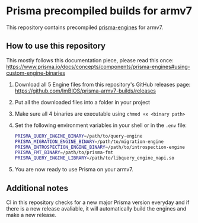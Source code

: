 # Prisma precompiled builds for armv7

This repository contains precompiled [prisma-engines](https://github.com/prisma/prisma-engines) for armv7.

## How to use this repository

This mostly follows this documentation piece, please read this once: <https://www.prisma.io/docs/concepts/components/prisma-engines#using-custom-engine-binaries>

1. Download all 5 Engine files from this repository's GitHub releases page: <https://github.com/ImBIOS/prisma-armv7-builds/releases>
2. Put all the downloaded files into a folder in your project
3. Make sure all 4 binaries are executable using `chmod +x <binary path>`
4. Set the following environment variables in your shell or in the `.env` file:

    ```sh
    PRISMA_QUERY_ENGINE_BINARY=/path/to/query-engine
    PRISMA_MIGRATION_ENGINE_BINARY=/path/to/migration-engine
    PRISMA_INTROSPECTION_ENGINE_BINARY=/path/to/introspection-engine
    PRISMA_FMT_BINARY=/path/to/prisma-fmt
    PRISMA_QUERY_ENGINE_LIBRARY=/path/to/libquery_engine_napi.so
    ```

5. You are now ready to use Prisma on your armv7.

## Additional notes

CI in this repository checks for a new major Prisma version everyday and if there is a new release avaliable, it will automatically build the engines and make a new release.
